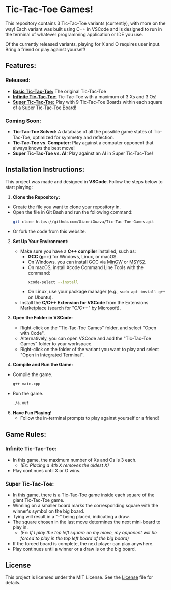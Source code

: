 # Tic-Tac-Toe Games!
This repository contains 3 Tic-Tac-Toe variants (currently), with more on the way!
Each variant was built using C++ in VSCode and is designed to run in the terminal of whatever programming application or IDE you use.

Of the currently released variants, playing for X and O requires user input. Bring a friend or play against yourself!

## Features:
### Released:
- [**Basic Tic-Tac-Toe:**](./Basic%20text-based%20Tic-Tac-Toe) The original Tic-Tac-Toe
- [**Infinite Tic-Tac-Toe:**](./Infinite%20Tic-Tac-Toe) Tic-Tac-Toe with a maximum of 3 Xs and 3 Os!
- [**Super Tic-Tac-Toe:**](./Super%20Tic-Tac-Toe) Play with 9 Tic-Tac-Toe Boards within each square of a Super Tic-Tac-Toe Board!


### Coming Soon:
- **Tic-Tac-Toe Solved:** A database of all the possible game states of Tic-Tac-Toe, optimized for symmetry and reflection.
- **Tic-Tac-Toe vs. Computer:** Play against a computer opponent that always knows the best move!
- **Super Tic-Tac-Toe vs. AI:** Play against an AI in Super Tic-Tac-Toe!

## Installation Instructions:
This project was made and designed in **VSCode**. Follow the steps below to start playing:

1. **Clone the Repository:**
  - Create the file you want to clone your repository in.
  - Open the file in Git Bash and run the following command:
    ```bash
    git clone https://github.com/GianniGuava/Tic-Tac-Toe-Games.git
    ```
  - Or fork the code from this website.
    
2. **Set Up Your Environment:**
   - Make sure you have a **C++ compiler** installed, such as:
     - **GCC (g++)** for Windows, Linux, or macOS.
     - On Windows, you can install GCC via [MinGW](https://www.mingw-w64.org/) or [MSYS2](https://www.msys2.org/).
     - On macOS, install Xcode Command Line Tools with the command:
       ```bash
       xcode-select --install
       ```
     - On Linux, use your package manager (e.g., `sudo apt install g++` on Ubuntu).
   - Install the **C/C++ Extension for VSCode** from the Extensions Marketplace (search for "C/C++" by Microsoft).
   
3. **Open the Folder in VSCode:**
   - Right-click on the "Tic-Tac-Toe Games" folder, and select "Open with Code".
   - Alternatively, you can open VSCode and add the "Tic-Tac-Toe Games" folder to your workspace.
   - Right-click on the folder of the variant you want to play and select "Open in Integrated Terminal".
     
5. **Compile and Run the Game:**
  - Compile the game.
     ```bash
     g++ main.cpp
     ```
  - Run the game.
     ```bash
     ./a.out
     ```
6. **Have Fun Playing!**
   - Follow the in-terminal prompts to play against yourself or a friend!

## Game Rules:
### Infinite Tic-Tac-Toe:
  - In this game, the maximum number of Xs and Os is 3 each.
    - *(Ex: Placing a 4th X removes the oldest X)*
  - Play continues until X or O wins.

### Super Tic-Tac-Toe:
  - In this game, there is a Tic-Tac-Toe game inside each square of the giant Tic-Tac-Toe game.
  - Winning on a smaller board marks the corresponding square with the winner's symbol on the big board.
  - Tying will result in a "-" being placed, indicating a draw.
  - The square chosen in the last move determines the next mini-board to play in.
    - *(Ex: If I play the top left square on my move, my opponent will be forced to play in the top left board of the big board)*
  - If the forced board is complete, the next player can play anywhere.
  - Play continues until a winner or a draw is on the big board.

## License
This project is licensed under the MIT License. See the [License](LICENSE.txt) file for details.

